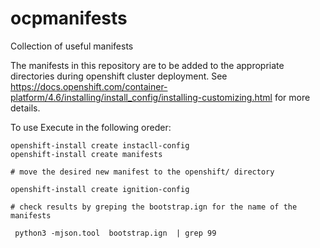 # ocpmanifests
Collection of useful manifests

The manifests in this repository are to be added to the appropriate directories during openshift cluster deployment. 
See https://docs.openshift.com/container-platform/4.6/installing/install_config/installing-customizing.html for more details. 

To use
Execute in the following oreder: 
```
openshift-install create instacll-config
openshift-install create manifests

# move the desired new manifest to the openshift/ directory 

openshift-install create ignition-config

# check results by greping the bootstrap.ign for the name of the manifests

 python3 -mjson.tool  bootstrap.ign  | grep 99 

